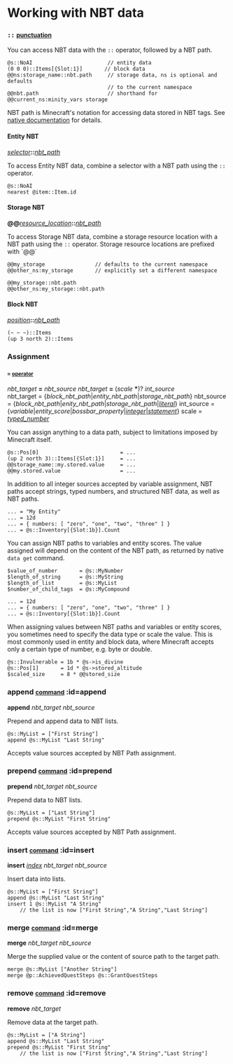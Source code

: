 
# Working with NBT data

### <code>**::**</code> <small>[punctuation](defs#punctuation)</small>

You can access NBT data with the `::` operator, followed by a NBT path.
````minity
@s::NoAI                        // entity data
(0 0 0)::Items[{Slot:1}]       // block data
@@ns:storage_name::nbt.path     // storage data, ns is optional and defaults 
                                // to the current namespace
@@nbt.path                      // shorthand for @@current_ns:minity_vars storage
````

NBT path is Minecraft's notation for accessing data stored in NBT tags. See [native documentation](https://minecraft.fandom.com/wiki/NBT_path_format) for details.

#### Entity NBT
<def>[*selector*](selector)<strong>::</strong>[*nbt_path*](args#nbt-path)</def>

To access Entity NBT data, combine a selector with a NBT path using the `::` operator.
````minity
@s::NoAI                        
nearest @item::Item.id
````
#### Storage NBT
<def>**@@**[*resource_location*](args#resloc)**::**[*nbt_path*](args#nbt-path)</def>

To access Storage NBT data, combine a storage resource location with a NBT path using the `::` operator. Storage resource locations are prefixed with `@@˙
````minity
@@my_storage                // defaults to the current namespace
@@other_ns:my_storage       // explicitly set a different namespace

@@my_storage::nbt.path
@@other_ns:my_storage::nbt.path
````

#### Block NBT
<def>[*position*](args#position)<strong>::</strong>[*nbt_path*](args#nbt-path)</def>


````minity
(~ ~ ~)::Items                     
(up 3 north 2)::Items
````

### Assignment

#### <code>**=**</code> <small>[operator](defs#operator)</small>

<def>*nbt_target* **=** *nbt_source*
*nbt_target* **=** (*scale* **\***)? *int_source*
<br>nbt_target = {*block_nbt_path*|*entity_nbt_path*|*storage_nbt_path*}
nbt_source = {*block_nbt_path*|*enity_nbt_path*|*storage_nbt_path*|*[*literal*](values)*}
int_source = {*variable*|*entity_score*|*bossbar_property*|[*integer*](values#integer)|[*statement*](defs#statement)}
scale = [*typed_number*](values#typed_numbers)</def>

You can assign anything to a data path, subject to limitations imposed by Minecraft itself.
````minity
@s::Pos[0]                          = ...
(up 2 north 3)::Items[{Slot:1}]     = ...
@@storage_name::my.stored.value     = ...
@@my.stored.value                   = ...
````
In addition to all integer sources accepted by variable assignment, NBT paths accept strings, typed numbers, and structured NBT data, as well as NBT paths.
````minity
... = "My Entity"
... = 12d
... = { numbers: [ "zero", "one", "two", "three" ] }
... = @s::Inventory[{Slot:1b}].Count
````
You can assign NBT paths to variables and entity scores. The value assigned will depend on the content of the NBT path, as returned by native `data get` command.
````minity
$value_of_number       = @s::MyNumber
$length_of_string      = @s::MyString
$length_of_list        = @s::MyList
$number_of_child_tags  = @s::MyCompound

... = 12d
... = { numbers: [ "zero", "one", "two", "three" ] }
... = @s::Inventory[{Slot:1b}].Count
````
When assigning values between NBT paths and variables or entity scores, you sometimes need to specify the data type or scale the value. This is most commonly used in entity and block data, where Minecraft accepts only a certain type of number, e.g. byte or double.
````minity
@s::Invulnerable = 1b * @s->is_divine
@s::Pos[1]       = 1d * @s->stored_altitude
$scaled_size     = 8 * @@stored_size
````

### **append** <small>[command](defs#command)</small> :id=append
<def>**append** *nbt_target* *nbt_source*</def>

Prepend and append data to NBT lists. 
````minity
@s::MyList = ["First String"]
append @s::MyList "Last String"
````
Accepts value sources accepted by NBT Path assignment.

### **prepend** <small>[command](defs#command)</small>  :id=prepend
<def>**prepend** *nbt_target* *nbt_source*</def>

Prepend data to NBT lists. 
````minity
@s::MyList = ["Last String"]
prepend @s::MyList "First String"
````
Accepts value sources accepted by NBT Path assignment.


### **insert** <small>[command](defs#command)</small> :id=insert
<def>**insert** [*index*](values#integer) *nbt_target* *nbt_source*</def>

Insert data into lists.
````minity
@s::MyList = ["First String"]
append @s::MyList "Last String"
insert 1 @s::MyList "A String"
    // the list is now ["First String","A String","Last String"]
````

### **merge** <small>[command](defs#command)</small> :id=merge
<def>**merge** *nbt_target* *nbt_source*</def>

Merge the supplied value or the content of source path to the target path.
````minity
merge @s::MyList ["Another String"]
merge @p::AchievedQuestSteps @s::GrantQuestSteps
````
### **remove** <small>[command](defs#command)</small> :id=remove
<def>**remove** *nbt_target*</def>

Remove data at the target path.
````minity
@s::MyList = ["A String"]
append @s::MyList "Last String"
prepend @s::MyList "First String"
    // the list is now ["First String","A String","Last String"]
````
